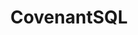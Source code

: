 ---
blog: https://medium.com/@covenant_labs
codehost: https://github.com/https://github.com/CovenantSQL/CovenantSQL
logohandle: covenantsqlio
sort: covenantsql
title: CovenantSQL
twitter: https://x.com/CovenantLabs
website: https://covenantsql.io/
youtube: https://youtube.com/channel/UCe9P_TMiexSHW2GGV5qBmZw
---